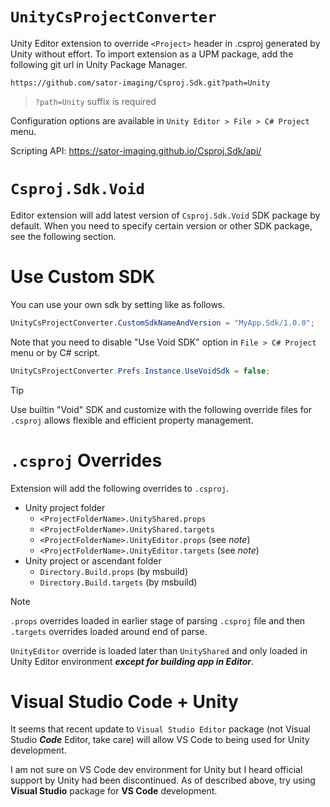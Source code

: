 # `UnityCsProjectConverter`

Unity Editor extension to override `<Project>` header in .csproj generated by Unity without effort. To import extension as a UPM package, add the following git url in Unity Package Manager.

```
https://github.com/sator-imaging/Csproj.Sdk.git?path=Unity
```

> `?path=Unity` suffix is required

Configuration options are available in `Unity Editor > File > C# Project` menu.

Scripting API: https://sator-imaging.github.io/Csproj.Sdk/api/



# `Csproj.Sdk.Void`

Editor extension will add latest version of `Csproj.Sdk.Void` SDK package by default. When you need to specify certain version or other SDK package, see the following section.



# Use Custom SDK

You can use your own sdk by setting like as follows.
```cs
UnityCsProjectConverter.CustomSdkNameAndVersion = "MyApp.Sdk/1.0.0";
```

Note that you need to disable "Use Void SDK" option in `File > C# Project` menu or by C# script.
```cs
UnityCsProjectConverter.Prefs.Instance.UseVoidSdk = false;
```

> [!TIP]
> Use builtin "Void" SDK and customize with the following override files for `.csproj` allows flexible and efficient property management.



# `.csproj` Overrides

Extension will add the following overrides to `.csproj`.

- Unity project folder
    - `<ProjectFolderName>.UnityShared.props`
    - `<ProjectFolderName>.UnityShared.targets`
    - `<ProjectFolderName>.UnityEditor.props` (see *note*)
    - `<ProjectFolderName>.UnityEditor.targets` (see *note*)
- Unity project or ascendant folder
    - `Directory.Build.props` (by msbuild)
    - `Directory.Build.targets` (by msbuild)

> [!NOTE]
> `.props` overrides loaded in earlier stage of parsing `.csproj` file and then `.targets` overrides loaded around end of parse.
> 
> `UnityEditor` override is loaded later than `UnityShared` and only loaded in Unity Editor environment ***except for building app in Editor***.



# Visual Studio Code + Unity

It seems that recent update to `Visual Studio Editor` package (not Visual Studio ***Code*** Editor, take care) will allow VS Code to being used for Unity development.

I am not sure on VS Code dev environment for Unity but I heard official support by Unity had been discontinued. As of described above, try using **Visual Studio** package for **VS Code** development.
